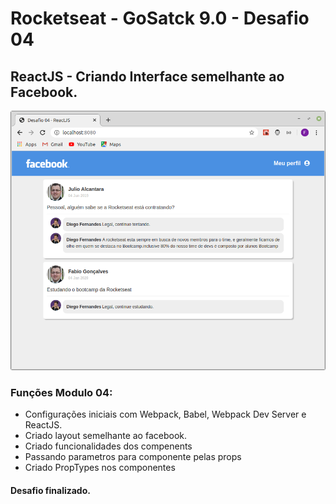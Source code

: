 # Rocketseat - GoSatck 9.0 - Desafio 04

## ReactJS - Criando Interface semelhante ao Facebook.

![Tela01](https://github.com/fabioindaiatuba/Rocketseat-9.0-desafio04/blob/master/snapshots/snapshot01.png)

### Funções Modulo 04:
* Configurações iniciais com Webpack, Babel, Webpack Dev Server e ReactJS.
* Criado layout semelhante ao facebook.
* Criado funcionalidades dos compenents
* Passando parametros para componente pelas props
* Criado PropTypes nos componentes

#### Desafio finalizado.